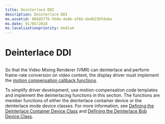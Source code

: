 ```yaml
---
title: Deinterlace DDI
description: Deinterlace DDI
ms.assetid: 06b85f76-950a-4a9b-af6b-ded823bfda6a
ms.date: 01/05/2018
ms.localizationpriority: medium
---
```


# Deinterlace DDI


## <span id="ddk_deinterlace_ddi_gg"></span><span id="DDK_DEINTERLACE_DDI_GG"></span>


So that the Video Mixing Renderer (VMR) can deinterlace and perform frame-rate conversion on video content, the display driver must implement the [motion compensation callback functions](https://msdn.microsoft.com/library/windows/hardware/ff568441).

To simplify driver development, use motion-compensation code templates and implement the deinterlacing functions in this section. The functions are member functions of either the deinterlace container device or the deinterlace mode device classes. For more information, see [Defining the Deinterlace Container Device Class](https://msdn.microsoft.com/library/windows/hardware/ff552682) and [Defining the Deinterlace Bob Device Class](https://msdn.microsoft.com/library/windows/hardware/ff552679).

 

 





